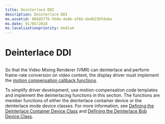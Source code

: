 ```yaml
---
title: Deinterlace DDI
description: Deinterlace DDI
ms.assetid: 06b85f76-950a-4a9b-af6b-ded823bfda6a
ms.date: 01/05/2018
ms.localizationpriority: medium
---
```


# Deinterlace DDI


## <span id="ddk_deinterlace_ddi_gg"></span><span id="DDK_DEINTERLACE_DDI_GG"></span>


So that the Video Mixing Renderer (VMR) can deinterlace and perform frame-rate conversion on video content, the display driver must implement the [motion compensation callback functions](https://msdn.microsoft.com/library/windows/hardware/ff568441).

To simplify driver development, use motion-compensation code templates and implement the deinterlacing functions in this section. The functions are member functions of either the deinterlace container device or the deinterlace mode device classes. For more information, see [Defining the Deinterlace Container Device Class](https://msdn.microsoft.com/library/windows/hardware/ff552682) and [Defining the Deinterlace Bob Device Class](https://msdn.microsoft.com/library/windows/hardware/ff552679).

 

 





